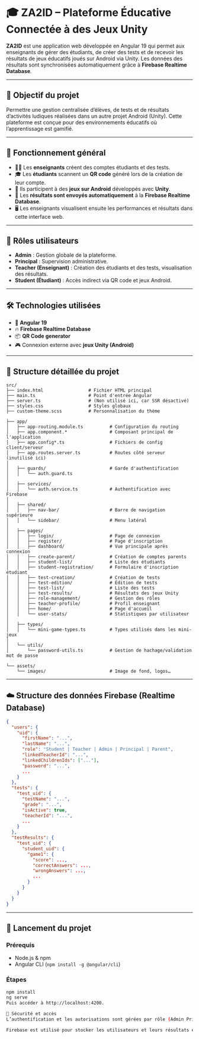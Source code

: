 # 🎓 ZA2ID – Plateforme Éducative Connectée à des Jeux Unity

**ZA2ID** est une application web développée en Angular 19 qui permet aux enseignants de gérer des étudiants, de créer des tests et de recevoir les résultats de jeux éducatifs joués sur Android via Unity. Les données des résultats sont synchronisées automatiquement grâce à **Firebase Realtime Database**.

---

## 🧠 Objectif du projet

Permettre une gestion centralisée d’élèves, de tests et de résultats d’activités ludiques réalisées dans un autre projet Android (Unity). Cette plateforme est conçue pour des environnements éducatifs où l’apprentissage est gamifié.

---

## 📸 Fonctionnement général

- 👨‍🏫 Les **enseignants** créent des comptes étudiants et des tests.
- 🎓 Les **étudiants** scannent un **QR code** généré lors de la création de leur compte.
- 📱 Ils participent à des **jeux sur Android** développés avec **Unity**.
- 🔁 Les **résultats sont envoyés automatiquement** à la **Firebase Realtime Database**.
- 🖥️ Les enseignants visualisent ensuite les performances et résultats dans cette interface web.

---

## 👥 Rôles utilisateurs

- **Admin** : Gestion globale de la plateforme.
- **Principal** : Supervision administrative.
- **Teacher (Enseignant)** : Création des étudiants et des tests, visualisation des résultats.
- **Student (Étudiant)** : Accès indirect via QR code et jeux Android.

---

## 🛠️ Technologies utilisées

- 🔷 **Angular 19**
- 🔥 **Firebase Realtime Database**
- 📦 **QR Code generator**
- 🎮 Connexion externe avec **jeux Unity (Android)**

---
## 🧱 Structure détaillée du projet

```text
src/
├── index.html                 # Fichier HTML principal
├── main.ts                    # Point d'entrée Angular
├── server.ts                  # (Non utilisé ici, car SSR désactivé)
├── styles.css                 # Styles globaux
├── custom-theme.scss          # Personnalisation du thème

├── app/
│   ├── app-routing.module.ts          # Configuration du routing
│   ├── app.component.*                # Composant principal de l'application
│   ├── app.config*.ts                 # Fichiers de config client/serveur
│   ├── app.routes.server.ts           # Routes côté serveur (inutilisé ici)
│
│   ├── guards/                        # Garde d'authentification
│   │   └── auth.guard.ts
│
│   ├── services/
│   │   └── auth.service.ts            # Authentification avec Firebase
│
│   ├── shared/
│   │   ├── nav-bar/                   # Barre de navigation supérieure
│   │   └── sidebar/                   # Menu latéral
│
│   ├── pages/
│   │   ├── login/                     # Page de connexion
│   │   ├── register/                  # Page d'inscription
│   │   ├── dashboard/                 # Vue principale après connexion
│   │   ├── create-parent/             # Création de comptes parents
│   │   ├── student-list/              # Liste des étudiants
│   │   ├── student-registration/      # Formulaire d'inscription étudiant
│   │   ├── test-creation/             # Création de tests
│   │   ├── test-edition/              # Édition de tests
│   │   ├── test-list/                 # Liste des tests
│   │   ├── test-results/              # Résultats des jeux Unity
│   │   ├── role-management/           # Gestion des rôles
│   │   ├── teacher-profile/           # Profil enseignant
│   │   ├── home/                      # Page d'accueil
│   │   └── user-stats/                # Statistiques par utilisateur
│
│   ├── types/
│   │   └── mini-game-types.ts         # Types utilisés dans les mini-jeux
│
│   └── utils/
│       └── password-utils.ts          # Gestion de hachage/validation mot de passe

└── assets/
    └── images/                        # Image de fond, logos…
```



---

## ☁️ Structure des données Firebase (Realtime Database)

```json
{
  "users": {
    "uid": {
      "firstName": "...",
      "lastName": "...",
      "role": "Student | Teacher | Admin | Principal | Parent",
      "linkedTeacherId": "...",
      "linkedChildrenIds": ["..."],
      "password": "...",
      ...
    }
  },
  "tests": {
    "test_uid": {
      "testName": "...",
      "grade": "...",
      "isActive": true,
      "teacherId": "...",
      ...
    }
  },
  "testResults": {
    "test_uid": {
      "student_uid": {
        "game1": {
          "score": ...,
          "correctAnswers": ...,
          "wrongAnswers": ...,
          ...
        }
      }
    }
  }
}
```

---

## 🚀 Lancement du projet

### Prérequis

- Node.js & npm
- Angular CLI (`npm install -g @angular/cli`)

### Étapes

```bash
npm install
ng serve
Puis accéder à http://localhost:4200.

🔐 Sécurité et accès
L’authentification et les autorisations sont gérées par rôle (Admin Principal).

Firebase est utilisé pour stocker les utilisateurs et leurs résultats en temps réel.





